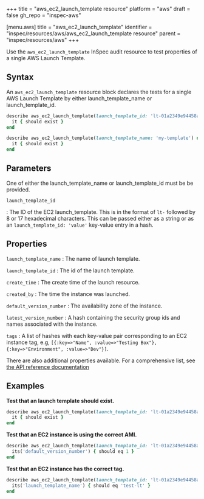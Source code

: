 +++
title = "aws_ec2_launch_template resource"
platform = "aws"
draft = false
gh_repo = "inspec-aws"

[menu.aws]
title = "aws_ec2_launch_template"
identifier = "inspec/resources/aws/aws_ec2_launch_template resource"
parent = "inspec/resources/aws"
+++

Use the `aws_ec2_launch_template` InSpec audit resource to test properties of a single AWS Launch Template.

## Syntax

An `aws_ec2_launch_template` resource block declares the tests for a single  AWS Launch Template by either launch_template_name or launch_template_id.

```ruby
describe aws_ec2_launch_template(launch_template_id: 'lt-01a2349e94458a507') do
  it { should exist }
end
```

```ruby
describe aws_ec2_launch_template(launch_template_name: 'my-template') do
  it { should exist }
end
```

## Parameters

One of either the launch_template_name or launch_template_id must be be provided.

`launch_template_id`

: The ID of the EC2 launch_template. This is in the format of `lt-` followed by 8 or 17 hexadecimal characters.
  This can be passed either as a string or as an `launch_template_id: 'value'` key-value entry in a hash.

## Properties

`launch_template_name`
: The name of launch template.

`launch_template_id`
: The id of the launch template.

`create_time`
: The create time of the launch resource.

`created_by`
: The time the instance was launched.

`default_version_number`
: The availability zone of the instance.

`latest_version_number`
: A hash containing the security group ids and names associated with the instance.

`tags`
: A list of hashes with each key-value pair corresponding to an EC2 instance tag, e.g, `[{:key=>"Name", :value=>"Testing Box"}, {:key=>"Environment", :value=>"Dev"}]`.

There are also additional properties available. For a comprehensive list, see [the API reference documentation](https://docs.aws.amazon.com/AWSEC2/latest/APIReference/API_Instance.html)

## Examples

**Test that an launch template should exist.**

```ruby
describe aws_ec2_launch_template(launch_template_id: 'lt-01a2349e94458a507') do
  it { should exist }
end
```

**Test that an EC2 instance is using the correct AMI.**

```ruby
describe aws_ec2_launch_template(launch_template_id: 'lt-01a2349e94458a507') do
  its('default_version_number') { should eq 1 }
end
```

**Test that an EC2 instance has the correct tag.**

```ruby
describe aws_ec2_launch_template(launch_template_id: 'lt-01a2349e94458a507') do
  its('launch_template_name') { should eq 'test-lt' }
end
```
